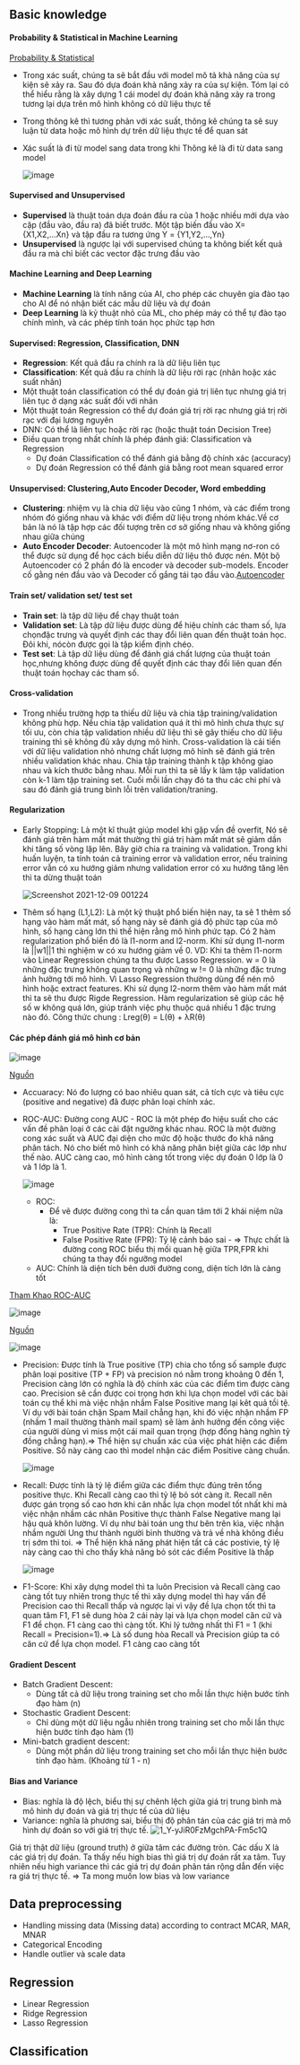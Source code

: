 ## Basic knowledge
#### Probability & Statistical in Machine Learning
[Probability & Statistical](https://towardsdatascience.com/probability-vs-statistics-for-data-science-and-machine-learning-84f00bf67ce1)
- Trong xác suất, chúng ta sẽ bắt đầu với model mô tả khả năng của sự kiện sẽ xảy ra. Sau đó dựa đoán khả năng xảy ra của sự kiện. Tóm lại có thể hiểu rằng là xây dựng 1 cái model dự đoán khả năng xảy ra trong tương lại dựa trên mô hình không có dữ liệu thực tế
- Trong thông kê thì tương phản với xác suất, thông kê chúng ta sẽ suy luận từ data hoặc mô hình dự trên dữ liệu thực tế để quan sát 
- Xác suất là đi từ model sang data trong khi Thông kê là đi từ data sang model 

     ![image](https://user-images.githubusercontent.com/72034584/145321985-4e237c87-27fa-4053-96a1-5d7a079c046c.png)

#### Supervised and Unsupervised
- **Supervised** là thuật toán dựa đoán đầu ra của 1 hoặc nhiều mới dựa vào cặp (đầu vào, đầu ra) đã biết trước. Một tập biến đầu vào X= {X1,X2,...Xn} và tập đầu ra tương ứng Y = {Y1,Y2,...,Yn}
- **Unsupervised** là ngược lại với supervised chúng ta không biết kết quả đầu ra mà chỉ biết các vector đặc trưng đầu vào 

#### Machine Learning and Deep Learning
- **Machine Learning** là tính năng của AI, cho phép các chuyên gia đào tạo cho AI để nó nhận biết các mẫu dữ liệu và dự đoán
- **Deep Learning** là kỷ thuật nhỏ của ML, cho phép máy có thể tự đào tạo chính mình, và các phép tính toán học phức tạp hơn

#### Supervised: Regression, Classification, DNN
- **Regression**: Kết quả đầu ra chính ra là dữ liệu liên tục
- **Classification**: Kết quả đầu ra chính là dữ liệu rời rạc (nhãn hoặc xác suất nhãn)
- Một thuật toán classification có thể dự đoán giá trị liên tục nhưng giá trị liên tục ở dạng xác suất đối với nhãn
- Một thuật toán Regression có thể dự đoán giá trị rời rạc nhưng giá trị rời rạc với đại lương nguyên
- DNN: Có thể là liên tục hoặc rời rạc (hoặc thuật toán Decision Tree)
- Điều quan trọng nhất chính là phép đánh giá: Classification và Regression
  - Dự đoán Classification có thể đánh giá bằng độ chính xác (accuracy)
  - Dự đoán Regression có thể đánh giá bằng root mean squared error
#### Unsupervised: Clustering,Auto Encoder Decoder, Word embedding
- **Clustering**: nhiệm vụ là chia dữ liệu vào cũng 1 nhóm, và các điểm trong nhóm đó giống nhau và khác với điểm dữ liệu trong nhóm khác.Về cơ bản là nó là tập hợp các đối tượng trên cơ sở giống nhau và không giống nhau giữa chúng
- **Auto Encoder Decoder**: Autoencoder là một mô hình mạng nơ-ron có thể được sử dụng để học cách biểu diễn dữ liệu thô được nén. Một bộ Autoencoder có 2 phần đó là encoder và decoder sub-models. Encoder cố gằng nén đầu vào và Decoder cố gắng tái tạo đầu vào.[Autoencoder](https://machinelearningmastery.com/autoencoder-for-classification/)

#### Train set/ validation set/ test set
- **Train set**: là tập dữ liệu để chạy thuật toán
- **Validation set**: Là tập dữ liệu được dùng để hiệu chỉnh các tham số, lựa chọnđặc trưng và quyết định các thay đổi liên quan đến thuật toán học. Đôi khi, nócòn được gọi là tập kiểm định chéo.
- **Test set**:  Là tập dữ liệu dùng để đánh giá chất lượng của thuật toán học,nhưng không được dùng để quyết định các thay đổi liên quan đến thuật toán họchay các tham số.

#### Cross-validation
- Trong nhiều trường hợp ta thiếu dữ liệu và chia tập training/validation không phù hợp. Nếu chia tập validation quá ít thì mô hình chưa thực sự tối ưu, còn chia tập validation nhiều dữ liệu thì sẽ gây thiếu cho dữ liệu training thì sẽ không đủ xây dựng mô hình. Cross-validation là cải tiến với dữ liệu validation nhỏ nhưng chất lượng mô hình sẽ đánh giá trên nhiều validation khác nhau. Chia tập training thành k tập không giao nhau và kích thước bằng nhau. Mỗi run thì ta sẽ lấy k làm tập validation còn k-1 làm tập training set. Cuối mỗi lần chạy đó ta thu các chi phí và sau đó đánh giá trung bình lỗi trên validation/traning.

#### Regularization
- Early Stopping: Là một kĩ thuật giúp model khi gặp vấn đề overfit, Nó sẽ đánh giá trên hàm mất mát thường thì giá trị hàm mất mát sẽ giảm dần khi tăng số vòng lặp lên. Bây giờ chia ra training  và validation. Trong khi huấn luyện, ta tính toán cả training error và validation error, nếu training error vẫn có xu hướng giảm nhưng validation error có xu hướng tăng lên thì ta dừng thuật toán

     ![Screenshot 2021-12-09 001224](https://user-images.githubusercontent.com/72034584/145318350-bebddcca-e9de-47d8-ac8e-48ad67311299.png)

- Thêm số hạng (L1,L2): Là một kỹ thuật phổ biến hiện nay, ta sẽ 1 thêm số hạng vào hàm mất mát, số hạng này sẽ đánh giá độ phức tạp của mô hình, số hạng càng lớn thì thể hiện rằng mô hình phức tạp. Có 2 hàm regularization phổ biển đó là l1-norm and l2-norm. Khi sử dụng l1-norm là ||w1||1 thì nghiệm w có xu hướng giảm về 0. VD: Khi ta thêm l1-norm vào Linear Regression chúng ta thu được Lasso Regression. w = 0 là những đặc trưng không quan trọng và những w != 0 là những đặc trưng ảnh hưởng tới mô hình. Vì Lasso Regression thường dùng để nén mô hình hoặc extract features.  Khi sử dụng l2-norm thêm vào hàm mất mát thì ta sẽ thu được Rigde Regression. Hàm regularization sẽ giúp các hệ số w không quá lớn, giúp tránh việc phụ thuộc quá nhiều 1 đặc trưng nào đó.
Công thức chung : Lreg(θ) = L(θ) + λR(θ)

#### Các phép đánh giá mô hình cơ bản

![image](https://user-images.githubusercontent.com/72034584/145331108-f2ab80f4-b775-4e2c-998c-a46de6506e3f.png)

[Nguồn](https://www.miai.vn/2020/06/16/oanh-gia-model-ai-theo-cach-mi-an-lien-chuong-2-precision-recall-va-f-score/)

- Accuaracy: Nó đo lượng có bao nhiêu quan sát, cả tích cực và tiêu cực (positive and negative) đã được phân loại chính xác.
- ROC-AUC: Đường cong AUC - ROC là một phép đo hiệu suất cho các vấn đề phân loại ở các cài đặt ngưỡng khác nhau. ROC là một đường cong xác suất và AUC đại diện cho mức độ hoặc thước đo khả năng phân tách. Nó cho biết mô hình có khả năng phân biệt giữa các lớp như thế nào. AUC càng cao, mô hình càng tốt trong việc dự đoán 0 lớp là 0 và 1 lớp là 1. 

     ![image](https://user-images.githubusercontent.com/72034584/145335357-50f9be18-7152-4933-8e05-b52c25b7e9b6.png)
     
     - ROC:
          - Để vẽ được đường cong thì ta cần quan tâm tới 2 khái niệm nữa là:
               - True Positive Rate (TPR): Chính là Recall 
               - False Positive Rate (FPR): Tỷ lệ cảnh báo sai
           - => Thực chất là đường cong ROC biểu thị mối quan hệ giữa TPR,FPR khi chúng ta thay đổi ngưỡng model 
     - AUC: Chính là diện tích bên dưới đường cong, diện tích lớn là càng tốt

[Tham Khao ROC-AUC](https://towardsdatascience.com/understanding-auc-roc-curve-68b2303cc9c5?fbclid=IwAR3w8Mv4ojUnIYYiy3mXWTJ23wH9FP52S8u_jaeQRviUK6XJINeQf1Q4wUI)

![image](https://user-images.githubusercontent.com/72034584/145330819-5511c6d8-b5d6-483f-9200-a2a858037cf6.png)

[Nguồn](https://www.digital-mr.com/media/cache/5e/b4/5eb4dbc50024c306e5f707736fd79c1e.png)

   ![image](https://user-images.githubusercontent.com/72034584/145334234-0cc732ba-492f-4a8d-9ea7-277ff05035ca.png)

- Precision: Được tính là True positive (TP) chia cho tổng số sample được phân loại positive (TP + FP) và precision nó nằm trong khoảng 0 đến 1, Precision càng lớn có nghĩa là độ chính xác của các điểm tìm được càng cao. Precision sẽ cần được coi trọng hơn khi lựa chọn model với các bài toán cụ thể khi mà việc nhận nhầm False Positive mang lại kêt quả tồi tệ. Ví dụ với bài toán chặn Spam Mail chẳng hạn, khi đó việc nhận nhầm FP (nhầm 1 mail thường thành mail spam) sẽ làm ảnh hưởng đến công việc của người dùng vì miss một cái mail quan trọng (hợp đồng hàng nghìn tỷ đồng chẳng hạn).=> Thể hiện sự chuẩn xác của việc phát hiện các điểm Positive. Số này càng cao thì model nhận các điểm Positive càng chuẩn.

     ![image](https://user-images.githubusercontent.com/72034584/145334281-84b38f7c-73ea-4d7d-bb67-babfb4a4c189.png)

- Recall: Được tính là tỷ lệ điểm giữa các điểm thực đúng trên tổng positive thực. Khi Recall càng cao thì tỷ lệ bỏ sót càng ít. Recall nên được gán trọng số cao hơn khi cân nhắc lựa chọn model tốt nhất khi mà việc nhận nhầm các nhãn Positive thực thành False Negative mang lại hậu quả khôn lường. Ví dụ như bài toán ung thư bên trên kìa, việc nhận nhầm người Ung thư thành người bình thường và trả về nhà không điều trị sớm thì toi. => Thể hiện khả năng phát hiện tất cả các postivie, tỷ lệ này càng cao thì cho thấy khả năng bỏ sót các điểm Positive là thấp

    ![image](https://user-images.githubusercontent.com/72034584/145334325-c8a4e920-0459-478d-9ee4-7a3d1df493c6.png)

- F1-Score: Khi xây dựng model thì ta luôn Precision và Recall càng cao càng tốt tuy nhiên trong thực tế thì xây dựng model thì hay vấn để Precision cao thì Recall thấp và ngược lại vì vậy đề lựa chọn tốt thì ta quan tâm F1, F1 sẽ dung hòa 2 cái này lại và lựa chọn model căn cứ và F1 để chọn. F1 càng cao thì càng tốt. Khi lý tưởng nhất thì F1 = 1 (khi Recall = Precision=1).=> Là số dung hòa Recall và Precision giúp ta có căn cứ để lựa chọn model. F1 càng cao càng tốt

#### Gradient Descent
- Batch Gradient Descent:
  - Dùng tất cả dữ liệu trong training set cho mỗi lần thực hiện bước tính
đạo hàm (n)
- Stochastic Gradient Descent:
  - Chỉ dùng một dữ liệu ngẫu nhiên trong training set cho mỗi lần thực hiện
bước tính đạo hàm (1)
- Mini-batch gradient descent:
  - Dùng một phần dữ liệu trong training set cho mỗi lần thực hiện
bước tính đạo hàm. (Khoảng từ 1 - n)

#### Bias and Variance
- Bias: nghĩa là độ lệch, biểu thị sự chênh lệch giữa giá trị trung bình mà mô hình dự đoán và giá trị
thực tế của dữ liệu
- Variance: nghĩa là phương sai, biểu thị độ phân tán của các giá trị mà mô hình dự đoán so với giá
trị thực tế.
      ![1_Y-yJiR0FzMgchPA-Fm5c1Q](https://user-images.githubusercontent.com/72034584/143260447-50f2e59e-892c-415f-8267-56485d1b0d22.jpeg)

Giá trị thật dữ liệu (ground truth) ở giữa tâm các đường tròn. Các dấu X là các giá trị dự đoán. Ta
thấy nếu high bias thì giá trị dự đoán rất xa tâm. Tuy nhiên nếu high variance thì các giá trị dự đoán
phân tán rộng dẫn đến việc ra giá trị thực tế. => Ta mong muốn low bias và low variance
## Data preprocessing
- Handling missing data (Missing data) according to contract MCAR, MAR, MNAR
-  Categorical Encoding
-  Handle outlier và scale data 
## Regression
- Linear Regression
- Ridge Regression
- Lasso Regression
## Classification

